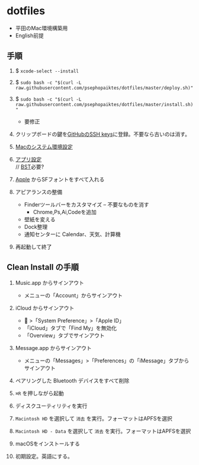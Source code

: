 # dotfiles
- 平田のMac環境構築用
- English前提

## 手順

1. $ `xcode-select --install`

1. $ `sudo bash -c "$(curl -L raw.githubusercontent.com/psephopaiktes/dotfiles/master/deploy.sh)"`

1. $ `sudo bash -c "$(curl -L raw.githubusercontent.com/psephopaiktes/dotfiles/master/install.sh)"`
    - 要修正

1.  クリップボードの鍵を[GitHubのSSH keys](https://github.com/settings/ssh)に登録。不要なら古いのは消す。

1. [Macのシステム環境設定](./doc/mac-setting.md)

1. [アプリ設定](./doc/app-setting.md)  
// [BST](https://itunes.apple.com/jp/app/bettersnaptool/id417375580)必要?

1. [Apple](https://developer.apple.com/fonts/) からSFフォントをすべて入れる

1. アピアランスの整備
    - Finderツールバーをカスタマイズ
        – 不要なものを消す
        - Chrome,Ps,Ai,Codeを追加
    - 壁紙を変える
    - Dock整理
    - 通知センターに Calendar、天気、計算機

1. 再起動して終了


## Clean Install の手順

1. Music.app からサインアウト
    - メニューの「Account」からサインアウト

1. iCloud からサインアウト
    -  >「System Preference」>「Apple ID」
    - 「iCloud」タブで「Find My」を無効化
    - 「Overview」タブでサインアウト

1. Message.app からサインアウト
    - メニューの「Messages」>「Preferences」の「iMessage」タブからサインアウト
    
1. ペアリングした Bluetooth デバイスをすべて削除

1. `⌘R` を押しながら起動

1. ディスクユーティリティを実行

1. `Macintosh HD` を選択して `消去` を実行。フォーマットはAPFSを選択

1. `Macintosh HD - Data` を選択して `消去` を実行。フォーマットはAPFSを選択

1. macOSをインストールする

1. 初期設定。英語にする。
